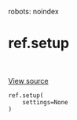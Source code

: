robots: noindex

# ref.setup

<!-- Insert buttons and diff -->

<table class="tfo-notebook-buttons tfo-api nocontent" align="left">

</table>

<a target="_blank" href="https://charlesfrye.gitbook.io/docs-box/library/sdk/wandb_setup.py">View source</a>





<pre class="devsite-click-to-copy prettyprint lang-py tfo-signature-link">
<code>ref.setup(
    settings=None
)
</code></pre>



<!-- Placeholder for "Used in" -->
